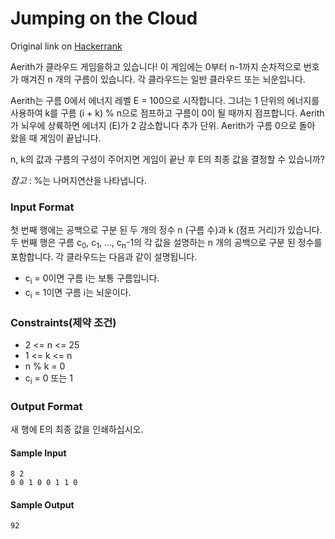 # Jumping on the Cloud

Original link on [Hackerrank](https://www.hackerrank.com/challenges/jumping-on-the-clouds-revisited)


Aerith가 클라우드 게임을하고 있습니다! 이 게임에는 0부터 n-1까지 순차적으로 번호가 매겨진 n 개의 구름이 있습니다. 각 클라우드는 일반 클라우드 또는 뇌운입니다.

Aerith는 구름 0에서 에너지 레벨 E = 100으로 시작합니다. 그녀는 1 단위의 에너지를 사용하여 k를 구름 (i + k) % n으로 점프하고 구름이 0이 될 때까지 점프합니다. Aerith가 뇌우에 상륙하면 에너지 (E)가 2 감소합니다 추가 단위. Aerith가 구름 0으로 돌아 왔을 때 게임이 끝납니다.

n, k의 값과 구름의 구성이 주어지면 게임이 끝난 후 E의 최종 값을 결정할 수 있습니까?

*참고* : %는 나머지연산을 나타냅니다.

### Input Format
첫 번째 행에는 공백으로 구분 된 두 개의 정수 n (구름 수)과 k (점프 거리)가 있습니다.
두 번째 행은 구름 c<sub>0</sub>, c<sub>1</sub>, ..., c<sub>n</sub>-1의 각 값을 설명하는 n 개의 공백으로 구분 된 정수를 포함합니다. 각 클라우드는 다음과 같이 설명됩니다.

* c<sub>i</sub> = 0이면 구름 i는 보통 구름입니다.
* c<sub>i</sub> = 1이면 구름 i는 뇌운이다.

### Constraints(제약 조건)
* 2 <= n <= 25
* 1 <= k <= n
* n % k = 0
* c<sub>i</sub> = 0 또는 1

### Output Format

새 행에 E의 최종 값을 인쇄하십시오.

#### Sample Input
```
8 2
0 0 1 0 0 1 1 0
```

#### Sample Output
```
92
```
